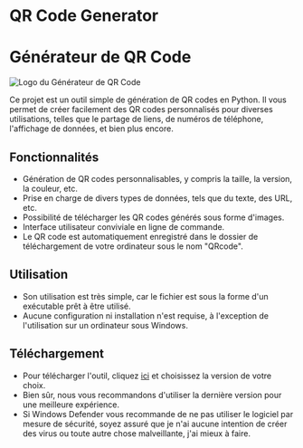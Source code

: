 # QR Code Generator
# Générateur de QR Code

![Logo du Générateur de QR Code](/chemin/vers/votre/logo.png)

Ce projet est un outil simple de génération de QR codes en Python. Il vous permet de créer facilement des QR codes personnalisés pour diverses utilisations, telles que le partage de liens, de numéros de téléphone, l'affichage de données, et bien plus encore.

## Fonctionnalités

- Génération de QR codes personnalisables, y compris la taille, la version, la couleur, etc.
- Prise en charge de divers types de données, tels que du texte, des URL, etc.
- Possibilité de télécharger les QR codes générés sous forme d'images.
- Interface utilisateur conviviale en ligne de commande.
- Le QR code est automatiquement enregistré dans le dossier de téléchargement de votre ordinateur sous le nom "QRcode".

## Utilisation

- Son utilisation est très simple, car le fichier est sous la forme d'un exécutable prêt à être utilisé.
- Aucune configuration ni installation n'est requise, à l'exception de l'utilisation sur un ordinateur sous Windows.

## Téléchargement

- Pour télécharger l'outil, cliquez [ici](https://github.com/TiboTsr/generateur-QRcode/releases) et choisissez la version de votre choix.
- Bien sûr, nous vous recommandons d'utiliser la dernière version pour une meilleure expérience.
- Si Windows Defender vous recommande de ne pas utiliser le logiciel par mesure de sécurité, soyez assuré que je n'ai aucune intention de créer des virus ou toute autre chose malveillante, j'ai mieux à faire.


